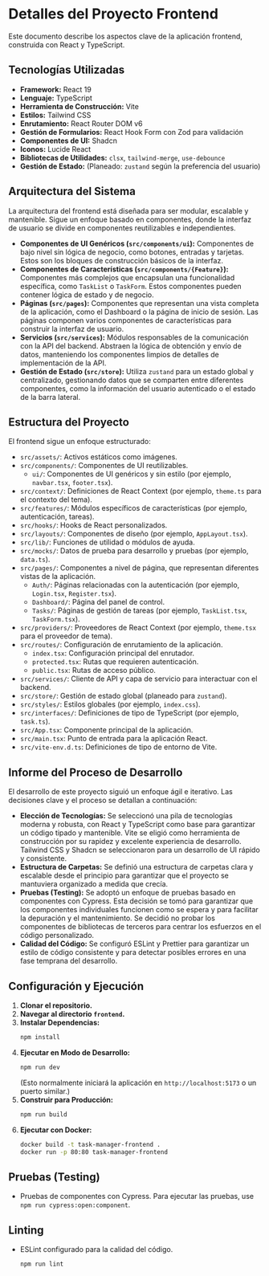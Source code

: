 # Detalles del Proyecto Frontend

Este documento describe los aspectos clave de la aplicación frontend, construida con React y TypeScript.

## Tecnologías Utilizadas

- **Framework:** React 19
- **Lenguaje:** TypeScript
- **Herramienta de Construcción:** Vite
- **Estilos:** Tailwind CSS
- **Enrutamiento:** React Router DOM v6
- **Gestión de Formularios:** React Hook Form con Zod para validación
- **Componentes de UI:** Shadcn
- **Iconos:** Lucide React
- **Bibliotecas de Utilidades:** `clsx`, `tailwind-merge`, `use-debounce`
- **Gestión de Estado:** (Planeado: `zustand` según la preferencia del usuario)

## Arquitectura del Sistema

La arquitectura del frontend está diseñada para ser modular, escalable y mantenible. Sigue un enfoque basado en componentes, donde la interfaz de usuario se divide en componentes reutilizables e independientes.

- **Componentes de UI Genéricos (`src/components/ui`):** Componentes de bajo nivel sin lógica de negocio, como botones, entradas y tarjetas. Estos son los bloques de construcción básicos de la interfaz.
- **Componentes de Características (`src/components/{Feature}`):** Componentes más complejos que encapsulan una funcionalidad específica, como `TaskList` o `TaskForm`. Estos componentes pueden contener lógica de estado y de negocio.
- **Páginas (`src/pages`):** Componentes que representan una vista completa de la aplicación, como el Dashboard o la página de inicio de sesión. Las páginas componen varios componentes de características para construir la interfaz de usuario.
- **Servicios (`src/services`):** Módulos responsables de la comunicación con la API del backend. Abstraen la lógica de obtención y envío de datos, manteniendo los componentes limpios de detalles de implementación de la API.
- **Gestión de Estado (`src/store`):** Utiliza `zustand` para un estado global y centralizado, gestionando datos que se comparten entre diferentes componentes, como la información del usuario autenticado o el estado de la barra lateral.

## Estructura del Proyecto

El frontend sigue un enfoque estructurado:

- `src/assets/`: Activos estáticos como imágenes.
- `src/components/`: Componentes de UI reutilizables.
  - `ui/`: Componentes de UI genéricos y sin estilo (por ejemplo, `navbar.tsx`, `footer.tsx`).
- `src/context/`: Definiciones de React Context (por ejemplo, `theme.ts` para el contexto del tema).
- `src/features/`: Módulos específicos de características (por ejemplo, autenticación, tareas).
- `src/hooks/`: Hooks de React personalizados.
- `src/layouts/`: Componentes de diseño (por ejemplo, `AppLayout.tsx`).
- `src/lib/`: Funciones de utilidad o módulos de ayuda.
- `src/mocks/`: Datos de prueba para desarrollo y pruebas (por ejemplo, `data.ts`).
- `src/pages/`: Componentes a nivel de página, que representan diferentes vistas de la aplicación.
  - `Auth/`: Páginas relacionadas con la autenticación (por ejemplo, `Login.tsx`, `Register.tsx`).
  - `Dashboard/`: Página del panel de control.
  - `Tasks/`: Páginas de gestión de tareas (por ejemplo, `TaskList.tsx`, `TaskForm.tsx`).
- `src/providers/`: Proveedores de React Context (por ejemplo, `theme.tsx` para el proveedor de tema).
- `src/routes/`: Configuración de enrutamiento de la aplicación.
  - `index.tsx`: Configuración principal del enrutador.
  - `protected.tsx`: Rutas que requieren autenticación.
  - `public.tsx`: Rutas de acceso público.
- `src/services/`: Cliente de API y capa de servicio para interactuar con el backend.
- `src/store/`: Gestión de estado global (planeado para `zustand`).
- `src/styles/`: Estilos globales (por ejemplo, `index.css`).
- `src/interfaces/`: Definiciones de tipo de TypeScript (por ejemplo, `task.ts`).
- `src/App.tsx`: Componente principal de la aplicación.
- `src/main.tsx`: Punto de entrada para la aplicación React.
- `src/vite-env.d.ts`: Definiciones de tipo de entorno de Vite.

## Informe del Proceso de Desarrollo

El desarrollo de este proyecto siguió un enfoque ágil e iterativo. Las decisiones clave y el proceso se detallan a continuación:

- **Elección de Tecnologías:** Se seleccionó una pila de tecnologías moderna y robusta, con React y TypeScript como base para garantizar un código tipado y mantenible. Vite se eligió como herramienta de construcción por su rapidez y excelente experiencia de desarrollo. Tailwind CSS y Shadcn se seleccionaron para un desarrollo de UI rápido y consistente.
- **Estructura de Carpetas:** Se definió una estructura de carpetas clara y escalable desde el principio para garantizar que el proyecto se mantuviera organizado a medida que crecía.
- **Pruebas (Testing):** Se adoptó un enfoque de pruebas basado en componentes con Cypress. Esta decisión se tomó para garantizar que los componentes individuales funcionen como se espera y para facilitar la depuración y el mantenimiento. Se decidió no probar los componentes de bibliotecas de terceros para centrar los esfuerzos en el código personalizado.
- **Calidad del Código:** Se configuró ESLint y Prettier para garantizar un estilo de código consistente y para detectar posibles errores en una fase temprana del desarrollo.

## Configuración y Ejecución

1.  **Clonar el repositorio.**
2.  **Navegar al directorio `frontend`.**
3.  **Instalar Dependencias:**
    ```bash
    npm install
    ```
4.  **Ejecutar en Modo de Desarrollo:**
    ```bash
    npm run dev
    ```
    (Esto normalmente iniciará la aplicación en `http://localhost:5173` o un puerto similar.)
5.  **Construir para Producción:**
    ```bash
    npm run build
    ```
6.  **Ejecutar con Docker:**
    ```bash
    docker build -t task-manager-frontend .
    docker run -p 80:80 task-manager-frontend
    ```

## Pruebas (Testing)

- Pruebas de componentes con Cypress. Para ejecutar las pruebas, use `npm run cypress:open:component`.

## Linting

- ESLint configurado para la calidad del código.
  ```bash
  npm run lint
  ```